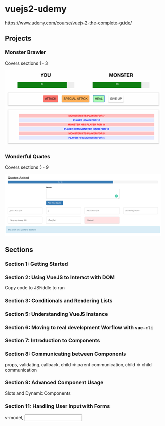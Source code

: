 # vuejs2-udemy

https://www.udemy.com/course/vuejs-2-the-complete-guide/

## Projects

### Monster Brawler

Covers sections 1 - 3

![monster](Projects/docs/monster_brawler.png)

### Wonderful Quotes

Covers sections 5 - 9

![quotes](Projects/docs/wonderful_quotes.png)

## Sections

### Section 1: Getting Started

### Section 2: Using VueJS to Interact with DOM

Copy code to JSFiddle to run

### Section 3: Conditionals and Rendering Lists

### Section 5: Understanding VueJS Instance

### Section 6: Moving to real development Worflow with `vue-cli`

### Section 7: Introduction to Components

### Section 8: Communicating between Components

props, validating, callback, child => parent communication, child => child communication

### Section 9: Advanced Component Usage

Slots and Dynamic Components

### Section 11: Handling User Input with Forms

v-model, <input>
